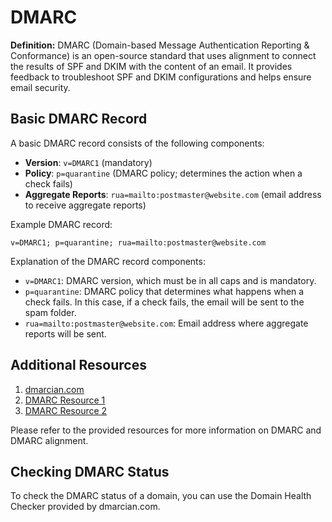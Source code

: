# DMARC

**Definition:** DMARC (Domain-based Message Authentication Reporting & Conformance) is an open-source standard that uses alignment to connect the results of SPF and DKIM with the content of an email. It provides feedback to troubleshoot SPF and DKIM configurations and helps ensure email security.

## Basic DMARC Record

A basic DMARC record consists of the following components:

- **Version**: `v=DMARC1` (mandatory)
- **Policy**: `p=quarantine` (DMARC policy; determines the action when a check fails)
- **Aggregate Reports**: `rua=mailto:postmaster@website.com` (email address to receive aggregate reports)

Example DMARC record:
```
v=DMARC1; p=quarantine; rua=mailto:postmaster@website.com
```

Explanation of the DMARC record components:

- `v=DMARC1`: DMARC version, which must be in all caps and is mandatory.
- `p=quarantine`: DMARC policy that determines what happens when a check fails. In this case, if a check fails, the email will be sent to the spam folder.
- `rua=mailto:postmaster@website.com`: Email address where aggregate reports will be sent.

## Additional Resources

1. [dmarcian.com](https://dmarcian.com/domain-checker/)
2. [DMARC Resource 1](https://dmarcian.com/dmarc-record/)
3. [DMARC Resource 2](https://dmarc.org/overview/)

Please refer to the provided resources for more information on DMARC and DMARC alignment.

## Checking DMARC Status

To check the DMARC status of a domain, you can use the Domain Health Checker provided by dmarcian.com.